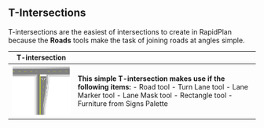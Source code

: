 ## T-Intersections 

T-intersections are the easiest of intersections to create in RapidPlan because the **Roads** tools make the task of joining roads at angles simple.

|T-intersection                                     |                            |
|---------------------------------------------------|----------------------------|
|![intersection_table](./assets/T-intersection_table.png)  | **This simple T-intersection makes use if the following items:** - Road tool  - Turn Lane tool  - Lane Marker tool  - Lane Mask tool  - Rectangle tool  - Furniture from Signs Palette  |
